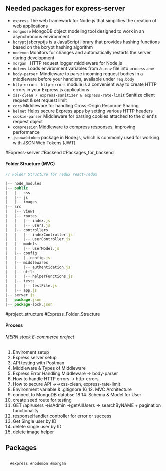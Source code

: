 
## Needed packages for express-server

- `express` The web framework for Node.js that simplifies the creation of web applications
- `mongoose` MongoDB object modeling tool designed to work in an asynchronous environment
- `bcryptjs`bcryptjs is a JavaScript library that provides hashing functions based on the bcrypt hashing algorithm
- `nodemon` Monitors for changes and automatically restarts the server during development
- `morgan ` HTTP request logger middleware for Node.js
- `dotenv`  Loads environment variables from a `.env` file into `process.env`
- `body-parser `Middleware to parse incoming request bodies in a middleware before your handlers, available under `req.body`
- `http-errors ` `http-errors` module is a convenient way to create HTTP errors in your Express.js applications
- `xss-clean / express-sanitizer & express-rate-limit` Sanitize client request & set request limit
- `cors` Middleware for handling Cross-Origin Resource Sharing
- `helmet` Helps secure Express apps by setting various HTTP headers
- `cookie-parser` Middleware for parsing cookies attached to the client's request object
- `compression` Middleware to compress responses, improving performance
- `jsonwebtoken` package in Node.js, which is commonly used for working with JSON Web Tokens (JWT)

#Express-server #Backend #Packages_for_backend


#### Folder Structure (MVC)

```javascript 
// Folder Structure for redux react-redux

|-- node_modules
|-- public
|   |-- css
|   |-- js
|   |-- images
|-- src
|	|-- views
|	|-- routes
|	|   |-- index.js
|	|   |-- users.js
|	|-- controllers
|	|   |-- indexController.js
|	|   |-- userController.js
|	|-- models
|	|   |-- userModel.js
|	|-- config
|	|   |--config.js
|	|-- middlewares
|	|   |-- authentication.js
|	|-- utils
|	|   |-- helperFunctions.js
|	|-- tests
|	|   |-- testFile.js
|	|-- app.js
|-- server.js
|-- package.json
|-- package-lock.json

```


#project_structure #Express_Folder_Structure


#### Process 

###### MERN stack E-commerce project

  
1. Enviroment setup
2. Express server setup
3. API testing with Postman
4. Middleware & Types of Middleware
5. Express Error Handling Middleware → body-parser
6. How to handle HTTP errors → http-errors
7. How to secure API →→xss-clean, express-rate-limit
8. Environment variable & .gitignore 16 12. MVC Architecture
9. connect to MongoDB databse 18 14. Schema & Model for User
10. create seed route for testing
11. GET /api/users →isAdmin →getAllUsers → searchByNAME + pagination functionality
12. responseHandler controller for error or success
13. Get Single user by ID
14. delete single user by ID
15. delete image helper

  

## Packages

  

```shell

  #express #nodemon #morgan

```